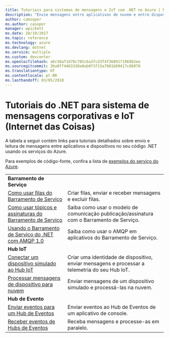```yaml
---
title: Tutoriais para sistemas de mensagens e IoT com .NET no Azure | Microsoft Docs
description: "Envie mensagens entre aplicativos de nuvem e entre dispositivos e a nuvem usando o .NET e serviços do Azure."
author: camsoper
ms.author: casoper
manager: wpickett
ms.date: 10/19/2017
ms.topic: reference
ms.technology: azure
ms.devlang: dotnet
ms.service: multiple
ms.custom: devcenter
ms.openlocfilehash: a6c50af1678c785c6a3fcd3f4f3689171069b2ee
ms.sourcegitcommit: 3ba0ff4463338a0ab0f3f15a7601b89417c06970
ms.translationtype: HT
ms.contentlocale: pt-BR
ms.lasthandoff: 03/05/2018
---
```

# <a name="net-tutorials-for-enterprise-messaging-and-internet-of-things-iot"></a>Tutoriais do .NET para sistema de mensagens corporativas e IoT (Internet das Coisas)

A tabela a seguir contém links para tutoriais detalhados sobre envio e leitura de mensagens entre aplicativos e dispositivos no seu código .NET usando os serviços do Azure.

Para exemplos de código-fonte, confira a lista de [exemplos do serviço do Azure](https://azure.microsoft.com/resources/samples/?platform=dotnet).


| | |
|---|---|
| **Barramento de Serviço** | |
| [Como usar filas do Barramento de Serviço][1] | Criar filas, enviar e receber mensagens e excluir filas. | 
| [Como usar tópicos e assinaturas do Barramento de Serviço][2] | Saiba como usar o modelo de comunicação publicação/assinatura com o Barramento de Serviço.
| [Usando o Barramento de Serviço do .NET com AMQP 1.0][3] | Saiba como usar o AMQP em aplicativos do Barramento de Serviço.
|**Hub IoT**|
| [Conectar um dispositivo simulado ao Hub IoT][4] | Criar uma identidade de dispositivo, enviar mensagens e processar a telemetria do seu Hub IoT. |   
| [Processar mensagens de dispositivo para nuvem][5] | Enviar mensagens de um dispositivo simulado e processá-las na nuvem. |
|**Hub de Evento**|
| [Enviar eventos para um Hub de Eventos][6] | Enviar eventos ao Hub de Eventos de um aplicativo de console.
| [Receber eventos de Hubs de Eventos][7] | Receba mensagens e processe-as em paralelo.


[1]: /azure/service-bus-messaging/service-bus-dotnet-get-started-with-queues
[2]: /azure/service-bus-messaging/service-bus-dotnet-how-to-use-topics-subscriptions
[3]: /azure/service-bus-messaging/service-bus-amqp-dotnet
[4]: /azure/iot-hub/iot-hub-csharp-csharp-getstarted
[5]: /azure/iot-hub/iot-hub-csharp-csharp-process-d2c
[6]: /azure/event-hubs/event-hubs-dotnet-standard-getstarted-send
[7]: /azure/event-hubs/event-hubs-dotnet-standard-getstarted-receive-eph


